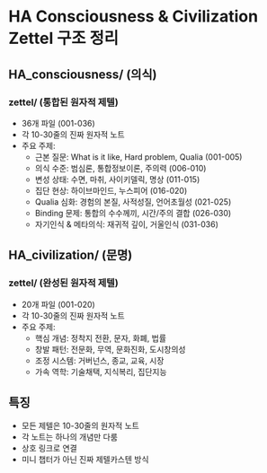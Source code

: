 # HA Consciousness & Civilization Zettel 구조 정리

## HA_consciousness/ (의식)

### zettel/ (통합된 원자적 제텔)
- 36개 파일 (001-036)
- 각 10-30줄의 진짜 원자적 노트
- 주요 주제:
  - 근본 질문: What is it like, Hard problem, Qualia (001-005)
  - 의식 수준: 범심론, 통합정보이론, 주의력 (006-010)
  - 변성 상태: 수면, 마취, 사이키델릭, 명상 (011-015)
  - 집단 현상: 하이브마인드, 누스피어 (016-020)
  - Qualia 심화: 경험의 본질, 사적성질, 언어초월성 (021-025)
  - Binding 문제: 통합의 수수께끼, 시간/주의 결합 (026-030)
  - 자기인식 & 메타의식: 재귀적 깊이, 거울인식 (031-036)

## HA_civilization/ (문명)

### zettel/ (완성된 원자적 제텔)
- 20개 파일 (001-020)
- 각 10-30줄의 진짜 원자적 노트
- 주요 주제:
  - 핵심 개념: 정착지 전환, 문자, 화폐, 법률
  - 창발 패턴: 전문화, 무역, 문화진화, 도시창의성
  - 조정 시스템: 거버넌스, 종교, 교육, 시장
  - 가속 역학: 기술채택, 지식복리, 집단지능

## 특징
- 모든 제텔은 10-30줄의 원자적 노트
- 각 노트는 하나의 개념만 다룸
- 상호 링크로 연결
- 미니 챕터가 아닌 진짜 제텔카스텐 방식
